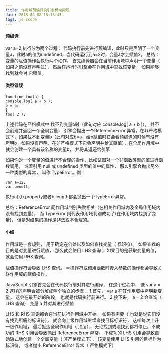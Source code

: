 ```yaml
---
title: 作用域预编译及引发异常问题
date: 2015-02-08 15:13:43
tags: js scope
---
```

#### 预编译
var a=2;执行分为两个过程：
代码执行前先进行预编译，此时只是声明了一个变量a，此时a的值为undefined，当代码运行到a=2时，变量a才会赋值2。
总结： 变量的赋值操作会执行两个动作， 首先编译器会在当前作用域中声明一个变量（ 如果之前没有声明过）， 然后在运行时引擎会在作用域中查找该变量， 如果能够找到就会对
它赋值。


#### 类型错误
```
function foo(a) {
console.log( a + b );
b = a;
} 
foo( 2 );
```
上述代码在严格模式中 找不到变量b时（此句对应 console.log( a + b )）， 并不会创建并返回一个全局变量， 引擎会抛出一个ReferenceError 异常。在非严格模式下，如果找不到变量b（此句对应b=a，给b赋值时它会看预编译的时候有没有声明b，如果没有声明，在非严格模式下它会声明并给其赋值），在全局作用域中就会创建一个具有该名称的变量b， 并将其返还给引擎

如果你对一个变量的值进行不合理的操作，比如试图对一个非函数类型的值进行函数调用， 或着引用 null 或 undefined 类型的值中的属性， 那么引擎会抛出另外一种类型的异常， 叫作 TypeError。例：
```
var a=12;
var b=null;
```
执行a(),b.property或者b.length都会抛出一个TypeError异常。

总结：ReferenceError 同作用域判别失败相关（在相关作用域内及全局作用域内没有找到变量）， 而 TypeError 则代表作用域判别成功了(在作用域内找到了变量)， 但是对结果的操作是非法或不合理的。

#### 小结
作用域是一套规则， 用于确定在何处以及如何查找变量（ 标识符）。 如果查找的目的是对变量进行赋值， 那么就会使用 LHS 查询； 如果目的是获取变量的值， 就会使用 RHS 查询。

赋值操作符会导致 LHS 查询。 ＝操作符或调用函数时传入参数的操作都会导致关联作用域的赋值操作。

JavaScript 引擎首先会在代码执行前对其进行编译， 在这个过程中， 像 var a = 2 这样的声明会被分解成两个独立的步骤：
1.首先， var a 在其作用域中声明新变量。 这会在最开始的阶段， 也就是代码执行前进行。
2.接下来， a = 2 会查询（ LHS 查询） 变量 a 并对其进行赋值

LHS 和 RHS 查询都会在当前执行作用域中开始， 如果有需要（ 也就是说它们没有找到所需的标识符）， 就会向上级作用域继续查找目标标识符， 这样每次上升一级作用域， 最后抵达全局作用域（ 顶层）， 无论找到或没找到都将停止。不成功的 RHS 引用会导致抛出 ReferenceError 异常。 不成功的 LHS 引用会导致自动隐式地创建一个全局变量（ 非严格模式下）， 该变量使用 LHS 引用的目标作为标识符， 或者抛出 ReferenceError 异常（ 严格模式下）